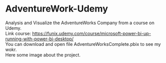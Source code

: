 # AdventureWork-Udemy
Analysis and Visualize the AdventureWorks Company from a course on Udemy. <br>
Link course: https://funix.udemy.com/course/microsoft-power-bi-up-running-with-power-bi-desktop/ <br>
You can download and open file AdventureWorksComplete.pbix to see my wokr. <br>
Here some image about the project. <br>
